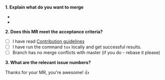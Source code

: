 **1. Explain what do you want to merge**

-
-

**2. Does this MR meet the acceptance criteria?**

- [ ] I have read [Contribution guidelines](https://as-gitlab.cisco.com/demo/skeleton/blob/master/CONTRIBUTING.md)
- [ ] I have run the command `tox` locally and get successful results.
- [ ] Branch has no merge conflicts with master (if you do - rebase it please)

**3. What are the relevant issue numbers?**


Thanks for your MR, you're awesome! :+1:
